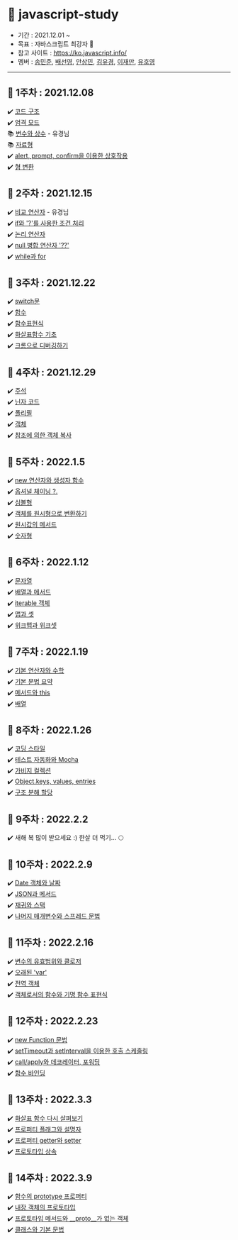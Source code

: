 # 🍏 javascript-study

- 기간 : 2021.12.01 ~ 
- 목표 : 자바스크립트 최강자 🥇
- 참고 사이트 : https://ko.javascript.info/
- 멤버 : [송민준](https://github.com/dkaskgkdua), [배선영](https://github.com/wlsrbqo123), [안상민](https://github.com/tkdals5846), [김유경](https://github.com/kyk4350), [이재만](), [유호영](https://github.com/monii)
---

## 📆 1주차 : 2021.12.08
✔️ [코드 구조](https://github.com/dkaskgkdua/javascript-study/blob/main/part1-core-javascript/%EC%9E%90%EB%B0%94%EC%8A%A4%ED%81%AC%EB%A6%BD%ED%8A%B8%20%EA%B8%B0%EB%B3%B8/2.2%20%EC%BD%94%EB%93%9C%EA%B5%AC%EC%A1%B0.md) <br/>
✔️ [엄격 모드](https://github.com/dkaskgkdua/javascript-study/blob/main/part1-core-javascript/%EC%9E%90%EB%B0%94%EC%8A%A4%ED%81%AC%EB%A6%BD%ED%8A%B8%20%EA%B8%B0%EB%B3%B8/2.3_%EC%97%84%EA%B2%A9%EB%AA%A8%EB%93%9C.md) <br/>
📚 [변수와 상수]() - 유경님 <br/>
📚 [자료형]() <br/>
✔️ [alert, prompt, confirm을 이용한 상호작용](https://github.com/dkaskgkdua/javascript-study/blob/main/part1-core-javascript/%EC%9E%90%EB%B0%94%EC%8A%A4%ED%81%AC%EB%A6%BD%ED%8A%B8%20%EA%B8%B0%EB%B3%B8/2.6_alert%2Cprompt%2Cconfirm.md) <br/>
✔️ [형 변환](https://github.com/dkaskgkdua/javascript-study/blob/main/part1-core-javascript/%EC%9E%90%EB%B0%94%EC%8A%A4%ED%81%AC%EB%A6%BD%ED%8A%B8%20%EA%B8%B0%EB%B3%B8/2.7_%ED%98%95%EB%B3%80%ED%99%98.md) <br/>


## 📆 2주차 : 2021.12.15
✔️ [비교 연산자]() - 유경님 <br/>
✔️ [if와 '?'를 사용한 조건 처리](https://github.com/dkaskgkdua/javascript-study/blob/main/part1-core-javascript/%EC%9E%90%EB%B0%94%EC%8A%A4%ED%81%AC%EB%A6%BD%ED%8A%B8%20%EA%B8%B0%EB%B3%B8/2.10_if%EB%AC%B8.md) <br/>
✔️ [논리 연산자](https://github.com/dkaskgkdua/javascript-study/blob/main/part1-core-javascript/%EC%9E%90%EB%B0%94%EC%8A%A4%ED%81%AC%EB%A6%BD%ED%8A%B8%20%EA%B8%B0%EB%B3%B8/2.11_%EB%85%BC%EB%A6%AC_%EC%97%B0%EC%82%B0%EC%9E%90.md) <br/>
✔️ [null 병합 연산자 '??'](https://github.com/dkaskgkdua/javascript-study/blob/main/part1-core-javascript/%EC%9E%90%EB%B0%94%EC%8A%A4%ED%81%AC%EB%A6%BD%ED%8A%B8%20%EA%B8%B0%EB%B3%B8/2.12_null%20%EB%B3%91%ED%95%A9%20%EC%97%B0%EC%82%B0%EC%9E%90%20'%3F%3F'.md) <br/>
✔️ [while과 for ](https://github.com/dkaskgkdua/javascript-study/blob/main/part1-core-javascript/%EC%9E%90%EB%B0%94%EC%8A%A4%ED%81%AC%EB%A6%BD%ED%8A%B8%20%EA%B8%B0%EB%B3%B8/2.13_While_for_%EB%B0%98%EB%B3%B5%EB%AC%B8.md) <br/>

## 📆 3주차 : 2021.12.22
✔️ [switch문](https://github.com/dkaskgkdua/javascript-study/blob/main/part1-core-javascript/%EC%9E%90%EB%B0%94%EC%8A%A4%ED%81%AC%EB%A6%BD%ED%8A%B8%20%EA%B8%B0%EB%B3%B8/2.14_switch%EB%AC%B8.md) <br/>
✔️ [함수](https://github.com/dkaskgkdua/javascript-study/blob/main/part1-core-javascript/%EC%9E%90%EB%B0%94%EC%8A%A4%ED%81%AC%EB%A6%BD%ED%8A%B8%20%EA%B8%B0%EB%B3%B8/2.15_%ED%95%A8%EC%88%98.md) <br/>
✔️ [함수표현식](https://github.com/dkaskgkdua/javascript-study/blob/main/part1-core-javascript/%EC%9E%90%EB%B0%94%EC%8A%A4%ED%81%AC%EB%A6%BD%ED%8A%B8%20%EA%B8%B0%EB%B3%B8/2.16_%ED%95%A8%EC%88%98%ED%91%9C%ED%98%84%EC%8B%9D.md) <br/>
✔️ [화살표함수 기초](https://github.com/dkaskgkdua/javascript-study/blob/main/part1-core-javascript/%EC%9E%90%EB%B0%94%EC%8A%A4%ED%81%AC%EB%A6%BD%ED%8A%B8%20%EA%B8%B0%EB%B3%B8/2.17_%ED%99%94%EC%82%B4%ED%91%9C%ED%95%A8%EC%88%98%EA%B8%B0%EC%B4%88.md) <br/>
✔️ [크롬으로 디버깅하기](https://github.com/dkaskgkdua/javascript-study/blob/main/part1-core-javascript/%EC%BD%94%EB%93%9C%ED%92%88%EC%A7%88/3.1_Chrome%EC%9C%BC%EB%A1%9C%20%EB%94%94%EB%B2%84%EA%B9%85%ED%95%98%EA%B8%B0.md) <br/>

## 📆 4주차 : 2021.12.29
✔️ [주석](https://github.com/dkaskgkdua/javascript-study/blob/main/part1-core-javascript/%EC%BD%94%EB%93%9C%ED%92%88%EC%A7%88/3.3_%EC%A3%BC%EC%84%9D.md) <br/>
✔️ [닌자 코드](https://github.com/dkaskgkdua/javascript-study/blob/main/part1-core-javascript/%EC%BD%94%EB%93%9C%ED%92%88%EC%A7%88/3.4_%EB%8B%8C%EC%9E%90%EC%BD%94%EB%93%9C.md) <br/>
✔️ [폴리필](https://github.com/dkaskgkdua/javascript-study/blob/main/part1-core-javascript/%EC%BD%94%EB%93%9C%ED%92%88%EC%A7%88/3.6_%ED%8F%B4%EB%A6%AC%ED%95%84.md) <br/>
✔️ [객체](https://github.com/dkaskgkdua/javascript-study/blob/main/part1-core-javascript/%EA%B0%9D%EC%B2%B4:%EA%B8%B0%EB%B3%B8/4.1_%EA%B0%9D%EC%B2%B4.md) <br/>
✔️ [참조에 의한 객체 복사](https://github.com/dkaskgkdua/javascript-study/blob/main/part1-core-javascript/%EA%B0%9D%EC%B2%B4:%EA%B8%B0%EB%B3%B8/4.2_%EC%B0%B8%EC%A1%B0%EC%97%90%20%EC%9D%98%ED%95%9C%20%EA%B0%9D%EC%B2%B4%20%EB%B3%B5%EC%82%AC.md) <br/>

## 📆 5주차 : 2022.1.5
✔️ [new 연산자와 생성자 함수](https://github.com/dkaskgkdua/javascript-study/blob/main/part1-core-javascript/%EA%B0%9D%EC%B2%B4:%EA%B8%B0%EB%B3%B8/4.5_new%EC%97%B0%EC%82%B0%EC%9E%90%EC%99%80%20%EC%83%9D%EC%84%B1%EC%9E%90%ED%95%A8%EC%88%98.md) <br/>
✔️ [옵셔널 체이닝 ?.](https://github.com/dkaskgkdua/javascript-study/blob/main/part1-core-javascript/%EA%B0%9D%EC%B2%B4:%EA%B8%B0%EB%B3%B8/4.6_%EC%98%B5%EC%85%94%EB%84%90_%EC%B2%B4%EC%9D%B4%EB%8B%9D.md) <br/>
✔️ [심볼형](https://github.com/dkaskgkdua/javascript-study/blob/main/part1-core-javascript/%EA%B0%9D%EC%B2%B4:%EA%B8%B0%EB%B3%B8/4.7_%EC%8B%AC%EB%B3%BC%ED%98%95.md) <br/>
✔️ [객체를 원시형으로 변환하기](https://github.com/dkaskgkdua/javascript-study/blob/main/part1-core-javascript/%EA%B0%9D%EC%B2%B4:%EA%B8%B0%EB%B3%B8/4-8%20%EA%B0%9D%EC%B2%B4%EB%A5%BC%20%EC%9B%90%EC%8B%9C%ED%98%95%EC%9C%BC%EB%A1%9C%20%EB%B3%80%ED%99%98%ED%95%98%EA%B8%B0.md) <br/>
✔️ [원시값의 메서드](https://github.com/dkaskgkdua/javascript-study/blob/main/part1-core-javascript/%EC%9E%90%EB%A3%8C%EA%B5%AC%EC%A1%B0%EC%99%80%20%EC%9E%90%EB%A3%8C%ED%98%95/5.1_%EC%9B%90%EC%8B%9C%EA%B0%92%EC%9D%98%20%EB%A9%94%EC%84%9C%EB%93%9C.md) <br/>
✔️ [숫자형](https://github.com/dkaskgkdua/javascript-study/blob/main/part1-core-javascript/%EC%9E%90%EB%A3%8C%EA%B5%AC%EC%A1%B0%EC%99%80%20%EC%9E%90%EB%A3%8C%ED%98%95/5.2_%EC%88%AB%EC%9E%90%ED%98%95.md) <br/>

## 📆 6주차 : 2022.1.12
✔️ [문자열](https://github.com/dkaskgkdua/javascript-study/blob/main/part1-core-javascript/%EC%9E%90%EB%A3%8C%EA%B5%AC%EC%A1%B0%EC%99%80%20%EC%9E%90%EB%A3%8C%ED%98%95/5.3_%EB%AC%B8%EC%9E%90%EC%97%B4.md) <br/>
✔️ [배열과 메서드](https://github.com/dkaskgkdua/javascript-study/blob/main/part1-core-javascript/%EC%9E%90%EB%A3%8C%EA%B5%AC%EC%A1%B0%EC%99%80%20%EC%9E%90%EB%A3%8C%ED%98%95/5.5_%EB%B0%B0%EC%97%B4%EA%B3%BC_%EB%A9%94%EC%84%9C%EB%93%9C.md) <br/>
✔️ [iterable 객체](https://github.com/dkaskgkdua/javascript-study/blob/main/part1-core-javascript/%EC%9E%90%EB%A3%8C%EA%B5%AC%EC%A1%B0%EC%99%80%20%EC%9E%90%EB%A3%8C%ED%98%95/5.6_iterable%20%EA%B0%9D%EC%B2%B4.md) <br/>
✔️ [맵과 셋](https://github.com/dkaskgkdua/javascript-study/blob/main/part1-core-javascript/%EC%9E%90%EB%A3%8C%EA%B5%AC%EC%A1%B0%EC%99%80%20%EC%9E%90%EB%A3%8C%ED%98%95/5.7_%EB%A7%B5%EA%B3%BC%20%EC%85%8B.md) <br/>
✔️ [위크맵과 위크셋](https://github.com/dkaskgkdua/javascript-study/blob/main/part1-core-javascript/%EC%9E%90%EB%A3%8C%EA%B5%AC%EC%A1%B0%EC%99%80%20%EC%9E%90%EB%A3%8C%ED%98%95/5.8_WeakMap%EA%B3%BC%20WeakSet.md) <br/>

## 📆 7주차 : 2022.1.19
✔️ [기본 연산자와 수학](https://github.com/dkaskgkdua/javascript-study/blob/main/part1-core-javascript/%EC%9E%90%EB%B0%94%EC%8A%A4%ED%81%AC%EB%A6%BD%ED%8A%B8%20%EA%B8%B0%EB%B3%B8/2.8_%EA%B8%B0%EB%B3%B8%20%EC%97%B0%EC%82%B0%EC%9E%90.md) <br/>
✔️ [기본 문법 요약](https://github.com/dkaskgkdua/javascript-study/blob/main/part1-core-javascript/%EC%9E%90%EB%B0%94%EC%8A%A4%ED%81%AC%EB%A6%BD%ED%8A%B8%20%EA%B8%B0%EB%B3%B8/2.18%20%EA%B8%B0%EB%B3%B8%20%EB%AC%B8%EB%B2%95%20%EC%9A%94%EC%95%BD.md) <br/>
✔️ [메서드와 this](https://github.com/dkaskgkdua/javascript-study/blob/main/part1-core-javascript/%EA%B0%9D%EC%B2%B4:%EA%B8%B0%EB%B3%B8/4.4_%EB%A9%94%EC%84%9C%EB%93%9C%EC%99%80_this.md) <br/>
✔️ [배열](https://github.com/dkaskgkdua/javascript-study/blob/main/part1-core-javascript/%EC%9E%90%EB%A3%8C%EA%B5%AC%EC%A1%B0%EC%99%80%20%EC%9E%90%EB%A3%8C%ED%98%95/5.4_%EB%B0%B0%EC%97%B4.md) <br/>

## 📆 8주차 : 2022.1.26
✔️ [코딩 스타일](https://github.com/dkaskgkdua/javascript-study/blob/main/part1-core-javascript/%EC%BD%94%EB%93%9C%ED%92%88%EC%A7%88/3.2_%EC%BD%94%EB%94%A9%EC%8A%A4%ED%83%80%EC%9D%BC.md) <br/>
✔️ [테스트 자동화와 Mocha](https://github.com/dkaskgkdua/javascript-study/blob/main/part1-core-javascript/%EC%BD%94%EB%93%9C%ED%92%88%EC%A7%88/3.5_mocha.html) <br/>
✔️ [가비지 컬렉션](https://github.com/dkaskgkdua/javascript-study/blob/main/part1-core-javascript/%EA%B0%9D%EC%B2%B4:%EA%B8%B0%EB%B3%B8/4.3%20%EA%B0%80%EB%B9%84%EC%A7%80%20%EC%BB%AC%EB%A0%89%EC%85%98%20.md) <br/>
✔️ [Object.keys, values, entries](https://github.com/dkaskgkdua/javascript-study/blob/main/part1-core-javascript/%EC%9E%90%EB%A3%8C%EA%B5%AC%EC%A1%B0%EC%99%80%20%EC%9E%90%EB%A3%8C%ED%98%95/5.9_Object.keys%2C%20values%2C%20entries.md) <br/>
✔️ [구조 분해 할당](https://github.com/dkaskgkdua/javascript-study/blob/main/part1-core-javascript/%EC%9E%90%EB%A3%8C%EA%B5%AC%EC%A1%B0%EC%99%80%20%EC%9E%90%EB%A3%8C%ED%98%95/5.10_%EA%B5%AC%EC%A1%B0%EB%B6%84%ED%95%B4%20%ED%95%A0%EB%8B%B9.md) <br/>

## 📆 9주차 : 2022.2.2
✔️ 새해 복 많이 받으세요 :) 한살 더 먹기... 🌕 

## 📆 10주차 : 2022.2.9
✔️ [Date 객체와 날짜](https://github.com/dkaskgkdua/javascript-study/blob/main/part1-core-javascript/%EC%9E%90%EB%A3%8C%EA%B5%AC%EC%A1%B0%EC%99%80%20%EC%9E%90%EB%A3%8C%ED%98%95/5.11_Date%20%EA%B0%9D%EC%B2%B4%EC%99%80%20%EB%82%A0%EC%A7%9C.md) <br/>
✔️ [JSON과 메서드](https://github.com/dkaskgkdua/javascript-study/blob/main/part1-core-javascript/%EC%9E%90%EB%A3%8C%EA%B5%AC%EC%A1%B0%EC%99%80%20%EC%9E%90%EB%A3%8C%ED%98%95/5.12_JSON%EA%B3%BC%20%EB%A9%94%EC%84%9C%EB%93%9C.md) <br/>
✔️ [재귀와 스택](https://github.com/dkaskgkdua/javascript-study/blob/main/part1-core-javascript/%ED%95%A8%EC%88%98%EC%8B%AC%ED%99%94%ED%95%99%EC%8A%B5/6.1_%EC%9E%AC%EA%B7%80%EC%99%80%EC%8A%A4%ED%83%9D.md) <br/>
✔️ [나머지 매개변수와 스프레드 문법](https://github.com/dkaskgkdua/javascript-study/blob/main/part1-core-javascript/%ED%95%A8%EC%88%98%EC%8B%AC%ED%99%94%ED%95%99%EC%8A%B5/6.2_%EB%82%98%EB%A8%B8%EC%A7%80_%EB%A7%A4%EA%B0%9C%EB%B3%80%EC%88%98%EC%99%80_%EC%8A%A4%ED%94%84%EB%A0%88%EB%93%9C_%EB%AC%B8%EB%B2%95.md) <br/>

## 📆 11주차 : 2022.2.16
✔️ [변수의 유효범위와 클로저](https://github.com/dkaskgkdua/javascript-study/blob/main/part1-core-javascript/%ED%95%A8%EC%88%98%EC%8B%AC%ED%99%94%ED%95%99%EC%8A%B5/6.3_%EB%B3%80%EC%88%98%EC%9D%98_%EC%9C%A0%ED%9A%A8%EB%B2%94%EC%9C%84%EC%99%80_%ED%81%B4%EB%A1%9C%EC%A0%80.md) <br/>
✔️ [오래된 'var'](https://github.com/dkaskgkdua/javascript-study/blob/main/part1-core-javascript/%ED%95%A8%EC%88%98%EC%8B%AC%ED%99%94%ED%95%99%EC%8A%B5/6.4_%EC%98%A4%EB%9E%98%EB%90%9C%20'var'.md) <br/>
✔️ [전역 객체](https://github.com/dkaskgkdua/javascript-study/blob/main/part1-core-javascript/%ED%95%A8%EC%88%98%EC%8B%AC%ED%99%94%ED%95%99%EC%8A%B5/6.5_%EC%A0%84%EC%97%AD%20%EA%B0%9D%EC%B2%B4.md) <br/>
✔️ [객체로서의 함수와 기명 함수 표현식](https://github.com/dkaskgkdua/javascript-study/blob/main/part1-core-javascript/%ED%95%A8%EC%88%98%EC%8B%AC%ED%99%94%ED%95%99%EC%8A%B5/6.6_%EA%B0%9D%EC%B2%B4%EB%A1%9C%EC%84%9C%EC%9D%98%20%ED%95%A8%EC%88%98.md) <br/>

## 📆 12주차 : 2022.2.23
✔️ [new Function 문법](https://github.com/dkaskgkdua/javascript-study/blob/main/part1-core-javascript/%ED%95%A8%EC%88%98%EC%8B%AC%ED%99%94%ED%95%99%EC%8A%B5/6.7_new%20Function%20%EB%AC%B8%EB%B2%95.md) <br/>
✔️ [setTimeout과 setInterval을 이용한 호출 스케줄링](https://github.com/dkaskgkdua/javascript-study/blob/main/part1-core-javascript/%ED%95%A8%EC%88%98%EC%8B%AC%ED%99%94%ED%95%99%EC%8A%B5/6.8_setTimeout%EA%B3%BC%20setInterval%EC%9D%84%20%EC%9D%B4%EC%9A%A9%ED%95%9C%20%ED%98%B8%EC%B6%9C%20%EC%8A%A4%EC%BC%80%EC%A5%B4%EB%A7%81.md) <br/>
✔️ [call/apply와 데코레이터, 포워딩](https://github.com/dkaskgkdua/javascript-study/blob/main/part1-core-javascript/%ED%95%A8%EC%88%98%EC%8B%AC%ED%99%94%ED%95%99%EC%8A%B5/6.9_apply%EC%99%80%20%EB%8D%B0%EC%BD%94%EB%A0%88%EC%9D%B4%ED%84%B0%2C%20%ED%8F%AC%EC%9B%8C%EB%94%A9.md) <br/>
✔️ [함수 바인딩](https://github.com/dkaskgkdua/javascript-study/blob/main/part1-core-javascript/%ED%95%A8%EC%88%98%EC%8B%AC%ED%99%94%ED%95%99%EC%8A%B5/6.10_%ED%95%A8%EC%88%98_%EB%B0%94%EC%9D%B8%EB%94%A9.md) <br/>

## 📆 13주차 : 2022.3.3
✔️ [화살표 함수 다시 살펴보기](https://github.com/dkaskgkdua/javascript-study/blob/main/part1-core-javascript/%ED%95%A8%EC%88%98%EC%8B%AC%ED%99%94%ED%95%99%EC%8A%B5/6.11_%ED%99%94%EC%82%B4%ED%91%9C_%ED%95%A8%EC%88%98_%EB%8B%A4%EC%8B%9C_%EC%82%B4%ED%8E%B4%EB%B3%B4%EA%B8%B0.md) <br/>
✔️ [프로퍼티 플래그와 설명자](https://github.com/dkaskgkdua/javascript-study/blob/main/part1-core-javascript/%EA%B0%9D%EC%B2%B4%ED%94%84%EB%A1%9C%ED%8D%BC%ED%8B%B0%20%EC%84%A4%EC%A0%95/7.1_%ED%94%84%EB%A1%9C%ED%8D%BC%ED%8B%B0%20%ED%94%8C%EB%9E%98%EA%B7%B8%EC%99%80%20%EC%84%A4%EB%AA%85%EC%9E%90.md) <br/>
✔️ [프로퍼티 getter와 setter](https://github.com/dkaskgkdua/javascript-study/blob/main/part1-core-javascript/%EA%B0%9D%EC%B2%B4%ED%94%84%EB%A1%9C%ED%8D%BC%ED%8B%B0%20%EC%84%A4%EC%A0%95/7.2_getter%EC%99%80setter.md) <br/>
✔️ [프로토타입 상속](https://github.com/dkaskgkdua/javascript-study/blob/main/part1-core-javascript/%ED%94%84%EB%A1%9C%ED%86%A0%ED%83%80%EC%9E%85%EA%B3%BC%20%ED%94%84%EB%A1%9C%ED%86%A0%ED%83%80%EC%9E%85%20%EC%83%81%EC%86%8D/8.1_%ED%94%84%EB%A1%9C%ED%86%A0%ED%83%80%EC%9E%85%20%EC%83%81%EC%86%8D.md) <br/>

## 📆 14주차 : 2022.3.9
✔️ [함수의 prototype 프로퍼티](https://github.com/dkaskgkdua/javascript-study/blob/main/part1-core-javascript/%ED%94%84%EB%A1%9C%ED%86%A0%ED%83%80%EC%9E%85%EA%B3%BC%20%ED%94%84%EB%A1%9C%ED%86%A0%ED%83%80%EC%9E%85%20%EC%83%81%EC%86%8D/8.2_%ED%95%A8%EC%88%98%EC%9D%98%20prototype.md) <br/>
✔️ [내장 객체의 프로토타입](https://github.com/dkaskgkdua/javascript-study/blob/main/part1-core-javascript/%ED%94%84%EB%A1%9C%ED%86%A0%ED%83%80%EC%9E%85%EA%B3%BC%20%ED%94%84%EB%A1%9C%ED%86%A0%ED%83%80%EC%9E%85%20%EC%83%81%EC%86%8D/8.3_%EB%82%B4%EC%9E%A5_%EA%B0%9D%EC%B2%B4%EC%9D%98_%ED%94%84%EB%A1%9C%ED%86%A0%ED%83%80%EC%9E%85.md) <br/>
✔️ [프로토타입 메서드와 __proto__가 없는 객체](https://github.com/dkaskgkdua/javascript-study/blob/main/part1-core-javascript/%ED%94%84%EB%A1%9C%ED%86%A0%ED%83%80%EC%9E%85%EA%B3%BC%20%ED%94%84%EB%A1%9C%ED%86%A0%ED%83%80%EC%9E%85%20%EC%83%81%EC%86%8D/8.4_%ED%94%84%EB%A1%9C%ED%86%A0%ED%83%80%EC%9E%85%20%EB%A9%94%EC%84%9C%EB%93%9C%EC%99%80%20__proto__%EA%B0%80%20%EC%97%86%EB%8A%94%20%EA%B0%9D%EC%B2%B4.md) <br/>
✔️ [클래스와 기본 문법](https://github.com/dkaskgkdua/javascript-study/blob/main/part1-core-javascript/%ED%81%B4%EB%9E%98%EC%8A%A4/9_1.%ED%81%B4%EB%9E%98%EC%8A%A4%EC%99%80%20%EA%B8%B0%EB%B3%B8%EB%AC%B8%EB%B2%95.md) <br/>
